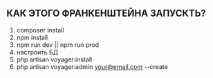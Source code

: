 ## КАК ЭТОГО ФРАНКЕНШТЕЙНА ЗАПУСКТЬ?

1. composer install
2. npm install
3. npm run dev || npm run prod
4. настроить БД
5. php artisan voyager:install
6. php artisan voyager:admin your@email.com --create
